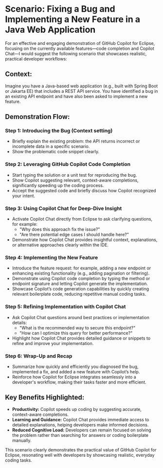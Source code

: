# Scenario: Fixing a Bug and Implementing a New Feature in a Java Web Application
For an effective and engaging demonstration of GitHub Copilot for Eclipse, focusing on the currently available features—code completion and Copilot Chat—I would suggest the following scenario that showcases realistic, practical developer workflows:

## Context:
Imagine you have a Java-based web application (e.g., built with Spring Boot or Jakarta EE) that includes a REST API service. You have identified a bug in an existing API endpoint and have also been asked to implement a new feature.

## Demonstration Flow:

### Step 1: Introducing the Bug (Context setting)
- Briefly explain the existing problem: the API returns incorrect or incomplete data in a specific scenario.
- Show the problematic code snippet clearly.

### Step 2: Leveraging GitHub Copilot Code Completion
- Start typing the solution or a unit test for reproducing the bug.
- Show Copilot suggesting relevant, context-aware completions, significantly speeding up the coding process.
- Accept the suggested code and briefly discuss how Copilot recognized your intent.

### Step 3: Using Copilot Chat for Deep-Dive Insight
- Activate Copilot Chat directly from Eclipse to ask clarifying questions, for example:
  - "Why does this approach fix the issue?"
  - "Are there potential edge cases I should handle here?"
- Demonstrate how Copilot Chat provides insightful context, explanations, or alternative approaches clearly within the IDE.

### Step 4: Implementing the New Feature
- Introduce the feature request: for example, adding a new endpoint or enhancing existing functionality (e.g., adding pagination or filtering).
- Demonstrate using Copilot code completion by typing the method or endpoint signature and letting Copilot generate the implementation.
- Showcase Copilot’s code generation capabilities by quickly creating relevant boilerplate code, reducing repetitive manual coding tasks.

### Step 5: Refining Implementation with Copilot Chat
- Ask Copilot Chat questions around best practices or implementation details:
  - "What is the recommended way to secure this endpoint?"
  - "How can I optimize this query for better performance?"
- Highlight how Copilot Chat provides detailed guidance or snippets to refine and improve your implementation.

### Step 6: Wrap-Up and Recap
- Summarize how quickly and efficiently you diagnosed the bug, implemented a fix, and added a new feature with Copilot’s help.
- Reinforce how Copilot for Eclipse integrates seamlessly into a developer's workflow, making their tasks faster and more efficient.

## Key Benefits Highlighted:
- **Productivity:** Copilot speeds up coding by suggesting accurate, context-aware completions.
- **Learning and Guidance:** Copilot Chat provides immediate access to detailed explanations, helping developers make informed decisions.
- **Reduced Cognitive Load:** Developers can remain focused on solving the problem rather than searching for answers or coding boilerplate manually.

This scenario clearly demonstrates the practical value of GitHub Copilot for Eclipse, resonating well with developers by showcasing realistic, everyday coding tasks.
